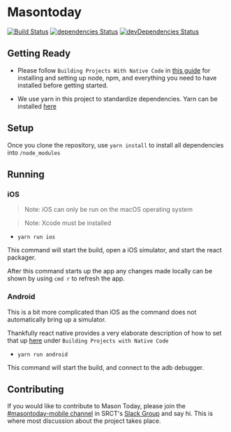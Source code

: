 # Masontoday

[![Build Status](https://travis-ci.org/zosman1/masontoday.svg?branch=master)](https://travis-ci.org/zosman1/masontoday)
[![dependencies Status](https://david-dm.org/zosman1/masontoday/status.svg)](https://david-dm.org/zosman1/masontoday)
[![devDependencies Status](https://david-dm.org/zosman1/masontoday/dev-status.svg)](https://david-dm.org/zosman1/masontoday?type=dev)

## Getting Ready

* Please follow `Building Projects With Native Code` in [this guide](https://facebook.github.io/react-native/docs/getting-started.html) for installing and setting up node, npm, and everything you need to have installed before getting started.

* We use yarn in this project to standardize dependencies.
  Yarn can be installed [here](https://yarnpkg.com/en/docs/install)

## Setup

Once you clone the repository, use `yarn install` to install all dependencies into `/node_modules`

## Running

### iOS

> Note: iOS can only be run on the macOS operating system

> Note: Xcode must be installed

* `yarn run ios`

This command will start the build, open a iOS simulator, and start the react packager.

After this command starts up the app any changes made locally can be shown by using `cmd r` to refresh the app.

### Android

This is a bit more complicated than iOS as the command does not automatically bring up a simulator.

Thankfully react native provides a very elaborate description of how to set that up [here](https://facebook.github.io/react-native/docs/getting-started.html) under `Building Projects with Native Code`

* `yarn run android`

This command will start the build, and connect to the adb debugger.

## Contributing

If you would like to contribute to Mason Today, please join the [#masontoday-mobile channel](https://srct.slack.com/messages/masontoday-mobile/details/) 
in SRCT's [Slack Group](https://srct.slack.com) and say hi. This is where most discussion about the project takes place.
